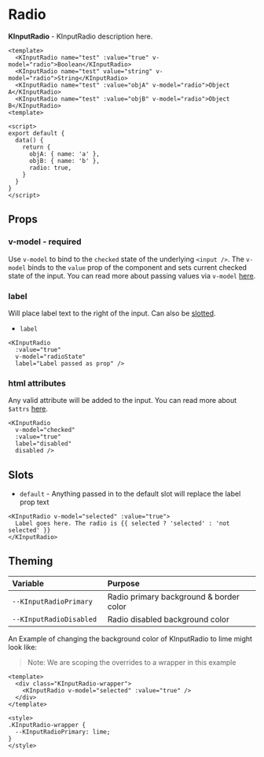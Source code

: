 # Radio

**KInputRadio** - KInputRadio description here.

<KCard>
  <template slot="body">
    <div>
      <KInputRadio name="test" :value="true" v-model="radio">Boolean</KInputRadio>
      <KInputRadio name="test" value="string" v-model="radio">String</KInputRadio>
      <KInputRadio name="test" :value="objA" v-model="radio">Object A</KInputRadio>
      <KInputRadio name="test" :value="objB" v-model="radio">Object B</KInputRadio>
    </div>
    <div class="mt-3">Selected: {{ radio }}</div>
  </template>
</KCard>

```vue
<template>
  <KInputRadio name="test" :value="true" v-model="radio">Boolean</KInputRadio>
  <KInputRadio name="test" value="string" v-model="radio">String</KInputRadio>
  <KInputRadio name="test" :value="objA" v-model="radio">Object A</KInputRadio>
  <KInputRadio name="test" :value="objB" v-model="radio">Object B</KInputRadio>
<template>

<script>
export default {
  data() {
    return {
      objA: { name: 'a' },
      objB: { name: 'b' },
      radio: true,
    }
  }
}
</script>
```

## Props
### v-model - required
Use `v-model` to bind to the `checked` state of the underlying `<input />`. The
`v-model` binds to the `value` prop of the component and sets current checked
state of the input. You can read more about passing values via `v-model`
[here](https://vuejs.org/v2/guide/components.html#Using-v-model-on-Components).

### label

Will place label text to the right of the input. Can also be [slotted](#slots).

- `label`

```vue
<KInputRadio
  :value="true"
  v-model="radioState"
  label="Label passed as prop" />
```

<KCard>
  <KInputRadio
    slot="body"
    :value="true"
    v-model="radioState"
    label="Label passed as prop" />
</KCard>

### html attributes

Any valid attribute will be added to the input. You can read more about `$attrs` [here](https://vuejs.org/v2/api/#vm-attrs).

```vue
<KInputRadio
  v-model="checked"
  :value="true"
  label="disabled"
  disabled />
```

<KCard>
  <KInputRadio slot="body" v-model="radioState" label="disabled" disabled />
</KCard>

## Slots
- `default` - Anything passed in to the default slot will replace the label prop text

```vue
<KInputRadio v-model="selected" :value="true">
  Label goes here. The radio is {{ selected ? 'selected' : 'not selected' }}
</KInputRadio>
```

## Theming
| Variable | Purpose
|:-------- |:-------
| `--KInputRadioPrimary `| Radio primary background & border color
| `--KInputRadioDisabled `| Radio disabled background color

An Example of changing the background color of KInputRadio to lime might look 
like:

> Note: We are scoping the overrides to a wrapper in this example

<template>
  <div class="KInputRadio-wrapper">
    <KInputRadio v-model="radioState" :value="true" />
  </div>
</template>

```vue
<template>
  <div class="KInputRadio-wrapper">
    <KInputRadio v-model="selected" :value="true" />
  </div>
</template>

<style>
.KInputRadio-wrapper {
  --KInputRadioPrimary: lime;
}
</style>
```

<script>
export default {
  data() {
    return {
      objA: { name: 'a' },
      objB: { name: 'b' },
      radio: true,
      radioState: true,
    }
  }
}
</script>

<style lang="scss">
.KInputRadio-wrapper {
  --KInputRadioPrimary: lime;
}
</style>
